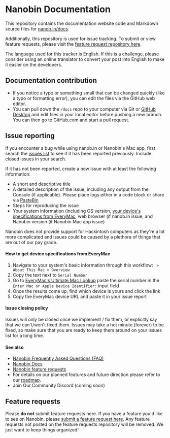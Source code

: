 # Nanobin Documentation
This repository contains the documentation website code and Markdown source files for [nanob.in/docs](https://nanob.in/docs).

Additionally, this repository is used for issue tracking. To submit or view feature requests, please visit the [feature request repository here](https://github.com/nanobin/feature-requests).

The language used for this tracker is English. If this is a challenge, please consider using an online translator to convert your post into English to make it easier on the developers.

## Documentation contribution
- If you notice a typo or something small that can be changed quickly (like a typo or formatting error), you can edit the files via the GitHub web editor. 
- You can pull down the `/docs` repo to your computer via Git or [GitHub Desktop](https://desktop.github.com/) and edit files in your local editor before pushing a new branch. You can then go to GitHub.com and start a pull request.

## Issue reporting
If you encounter a bug while using nanob.in or Nanobin's Mac app, first search the [issues list](https://github.com/nanobin/docs/issues) to see if it has been reported previously. Include closed issues in your search.

If it has not been reported, create a new issue with at least the following information:

- A short and descriptive title
- A detailed description of the issue, including any output from the Console (if applicable). Please place logs either in a code block or share via [PasteBin](https://pastebin.com/)
- Steps for reproducing the issue
- Your system information (including OS version, [your device's specifications from EveryMac](https://everymac.com/ultimate-mac-lookup/), web browser (if nanob.in issue, and Nanobin version (if Nanobin Mac app issue)

Nanobin does not provide support for Hackintosh computers as they're a lot more complicated and issues could be caused by a plethora of things that are out of our pay grade.

#### How to get device specifications from EveryMac
1. Navigate to your system's basic information through this workflow: ` > About This Mac > Overview`
2. Copy the text next to `Serial Number`
3. Go to [EveryMac's Ultimate Mac Lookup](https://everymac.com/ultimate-mac-lookup/) paste the serial number in the `Enter Mac or Apple Device Identifier:` input field
4. Once the results come up, find which device is yours and click the link
5. Copy the EveryMac device URL and paste it in your issue report

#### Issue closing policy
Issues will only be closed once we implement / fix them, or explicitly say that we can't/won't fixed them. Issues may take a hot minute (forever) to be fixed, so make sure that you are ready to keep them around on your issues list for a long time.

#### See also
- [Nanobin Frequently Asked Questions (FAQ)](https://nanob.in/faq)
- [Nanobin Docs](https://nanob.in/docs)
- [Nanobin feature requests](https://github.com/nanobin/feature-requests)
- For details on our planned features and future direction please refer to our [roadmap](https://nanob.in/roadmap).
- Join Our Community Discord (coming soon)

## Feature requests
Please **do not** submit feature requests here. If you have a feature you'd like to see on Nanobin, please [submit a feature request here](https://github.com/nanobin/feature-requests). Any feature requests not posted on the feature requests repository will be removed. We just want to keep things organized!
